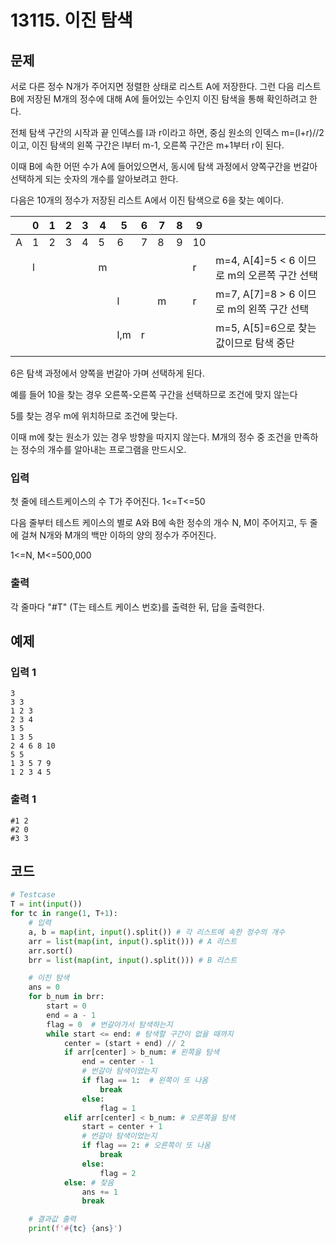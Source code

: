 # 13115. 이진 탐색

## 문제

서로 다른 정수 N개가 주어지면 정렬한 상태로 리스트 A에 저장한다. 그런 다음 리스트 B에 저장된 M개의 정수에 대해 A에 들어있는 수인지 이진 탐색을 통해 확인하려고 한다.

전체 탐색 구간의 시작과 끝 인덱스를 l과 r이라고 하면, 중심 원소의 인덱스 m=(l\+r)//2 이고, 이진 탐색의 왼쪽 구간은 l부터 m-1, 오른쪽 구간은 m+1부터 r이 된다.

이때 B에 속한 어떤 수가 A에 들어있으면서, 동시에 탐색 과정에서 양쪽구간을 번갈아 선택하게 되는 숫자의 개수를 알아보려고 한다.

다음은 10개의 정수가 저장된 리스트 A에서 이진 탐색으로 6을 찾는 예이다.
 

|      | 0    | 1    | 2    | 3    | 4    | 5    | 6    | 7    | 8    | 9    |                                             |
| ---- | ---- | ---- | ---- | ---- | ---- | ---- | ---- | ---- | ---- | ---- | ------------------------------------------- |
| A    | 1    | 2    | 3    | 4    | 5    | 6    | 7    | 8    | 9    | 10   |                                             |
|      | l    |      |      |      | m    |      |      |      |      | r    | m=4, A[4]=5 < 6 이므로 m의 오른쪽 구간 선택 |
|      |      |      |      |      |      | l    |      | m    |      | r    | m=7, A[7]=8 > 6 이므로 m의 왼쪽 구간 선택   |
|      |      |      |      |      |      | l,m  | r    |      |      |      | m=5, A[5]=6으로 찾는 값이므로 탐색 중단     |
|      |      |      |      |      |      |      |      |      |      |      |                                             |

6은 탐색 과정에서 양쪽을 번갈아 가며 선택하게 된다.

예를 들어 10을 찾는 경우 오른쪽-오른쪽 구간을 선택하므로 조건에 맞지 않는다

5를 찾는 경우 m에 위치하므로 조건에 맞는다.

이때 m에 찾는 원소가 있는 경우 방향을 따지지 않는다. M개의 정수 중 조건을 만족하는 정수의 개수를 알아내는 프로그램을 만드시오.



### 입력

첫 줄에 테스트케이스의 수 T가 주어진다. 1<=T<=50

다음 줄부터 테스트 케이스의 별로 A와 B에 속한 정수의 개수 N, M이 주어지고, 두 줄에 걸쳐 N개와 M개의 백만 이하의 양의 정수가 주어진다.

1<=N, M<=500,000

### 출력

각 줄마다 "#T" (T는 테스트 케이스 번호)를 출력한 뒤, 답을 출력한다.





## 예제

### 입력 1

```
3
3 3
1 2 3
2 3 4
3 5
1 3 5
2 4 6 8 10
5 5
1 3 5 7 9
1 2 3 4 5
```

### 출력 1

```
#1 2
#2 0
#3 3
```





## 코드

```python
# Testcase
T = int(input())
for tc in range(1, T+1):
    # 입력
    a, b = map(int, input().split()) # 각 리스트에 속한 정수의 개수
    arr = list(map(int, input().split())) # A 리스트
    arr.sort()
    brr = list(map(int, input().split())) # B 리스트

    # 이진 탐색
    ans = 0
    for b_num in brr:
        start = 0
        end = a - 1
        flag = 0  # 번갈아가서 탐색하는지
        while start <= end: # 탐색할 구간이 없을 때까지
            center = (start + end) // 2
            if arr[center] > b_num: # 왼쪽을 탐색
                end = center - 1
                # 번갈아 탐색이었는지
                if flag == 1:  # 왼쪽이 또 나옴
                    break
                else:
                    flag = 1
            elif arr[center] < b_num: # 오른쪽을 탐색
                start = center + 1
                # 번갈아 탐색이었는지
                if flag == 2: # 오른쪽이 또 나옴
                    break
                else:
                    flag = 2
            else: # 찾음
                ans += 1
                break

    # 결과값 출력
    print(f'#{tc} {ans}')
```



